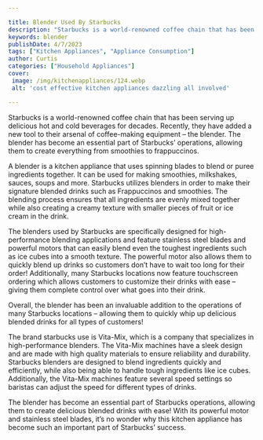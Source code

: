 ```yaml
---

title: Blender Used By Starbucks
description: "Starbucks is a world-renowned coffee chain that has been serving up delicious hot and cold beverages for decades. Recently, they h...you wont regret reading on"
keywords: blender
publishDate: 4/7/2023
tags: ["Kitchen Appliances", "Appliance Consumption"]
author: Curtis
categories: ["Household Appliances"]
cover: 
 image: /img/kitchenappliances/124.webp
 alt: 'cost effective kitchen appliances dazzling all involved'

---
```


Starbucks is a world-renowned coffee chain that has been serving up delicious hot and cold beverages for decades. Recently, they have added a new tool to their arsenal of coffee-making equipment – the blender. The blender has become an essential part of Starbucks’ operations, allowing them to create everything from smoothies to frappuccinos. 

A blender is a kitchen appliance that uses spinning blades to blend or puree ingredients together. It can be used for making smoothies, milkshakes, sauces, soups and more. Starbucks utilizes blenders in order to make their signature blended drinks such as Frappuccinos and smoothies. The blending process ensures that all ingredients are evenly mixed together while also creating a creamy texture with smaller pieces of fruit or ice cream in the drink. 

The blenders used by Starbucks are specifically designed for high-performance blending applications and feature stainless steel blades and powerful motors that can easily blend even the toughest ingredients such as ice cubes into a smooth texture. The powerful motor also allows them to quickly blend up drinks so customers don’t have to wait too long for their order! Additionally, many Starbucks locations now feature touchscreen ordering which allows customers to customize their drinks with ease – giving them complete control over what goes into their drink. 

Overall, the blender has been an invaluable addition to the operations of many Starbucks locations – allowing them to quickly whip up delicious blended drinks for all types of customers!

The brand starbucks use is Vita-Mix, which is a company that specializes in high-performance blenders. The Vita-Mix machines have a sleek design and are made with high quality materials to ensure reliability and durability. Starbucks blenders are designed to blend ingredients quickly and efficiently, while also being able to handle tough ingredients like ice cubes. Additionally, the Vita-Mix machines feature several speed settings so baristas can adjust the speed for different types of drinks. 

The blender has become an essential part of Starbucks operations, allowing them to create delicious blended drinks with ease! With its powerful motor and stainless steel blades, it’s no wonder why this kitchen appliance has become such an important part of Starbucks’ success.
